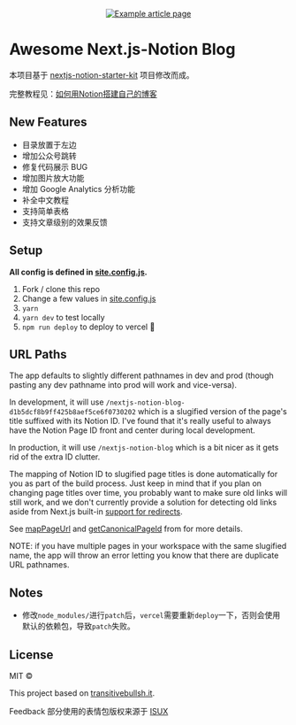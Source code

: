 <p align="center">
  <a href="https://nextjs-notion-starter-kit-frankcbliu.vercel.app">
    <img alt="Example article page" src="https://user-images.githubusercontent.com/36353894/145680596-8a06e81c-65c7-4ec9-9101-ded668c9a3eb.png">
  </a>
</p>


# Awesome Next.js-Notion Blog

本项目基于 [nextjs-notion-starter-kit](https://github.com/transitive-bullshit/nextjs-notion-starter-kit) 项目修改而成。

完整教程见：[如何用Notion搭建自己的博客](https://nextjs-notion-starter-kit-frankcbliu.vercel.app/notion)

## New Features

- 目录放置于左边
- 增加公众号跳转
- 修复代码展示 BUG
- 增加图片放大功能
- 增加 Google Analytics 分析功能
- 补全中文教程
- 支持简单表格
- 支持文章级别的效果反馈

## Setup

**All config is defined in [site.config.js](./site.config.js).**

1. Fork / clone this repo
2. Change a few values in [site.config.js](./site.config.js)
3. `yarn`
4. `yarn dev` to test locally
5. `npm run deploy` to deploy to vercel 💪

## URL Paths

The app defaults to slightly different pathnames in dev and prod (though pasting any dev pathname into prod will work and vice-versa).

In development, it will use `/nextjs-notion-blog-d1b5dcf8b9ff425b8aef5ce6f0730202` which is a slugified version of the page's title suffixed with its Notion ID. I've found that it's really useful to always have the Notion Page ID front and center during local development.

In production, it will use `/nextjs-notion-blog` which is a bit nicer as it gets rid of the extra ID clutter.

The mapping of Notion ID to slugified page titles is done automatically for you as part of the build process. Just keep in mind that if you plan on changing page titles over time, you probably want to make sure old links will still work, and we don't currently provide a solution for detecting old links aside from Next.js built-in [support for redirects](https://nextjs.org/docs/api-reference/next.config.js/redirects).

See [mapPageUrl](./lib/map-page-url.ts) and [getCanonicalPageId](https://github.com/NotionX/react-notion-x/blob/master/packages/notion-utils/src/get-canonical-page-id.ts) from for more details.

NOTE: if you have multiple pages in your workspace with the same slugified name, the app will throw an error letting you know that there are duplicate URL pathnames.

## Notes

- 修改`node_modules/`进行`patch`后，`vercel`需要重新`deploy`一下，否则会使用默认的依赖包，导致`patch`失败。

## License

MIT © 

This project based on [transitivebullsh.it](https://transitivebullsh.it).

Feedback 部分使用的表情包版权来源于 [ISUX](https://isux.tencent.com/articles/HD_QQ_emoticon.html)
